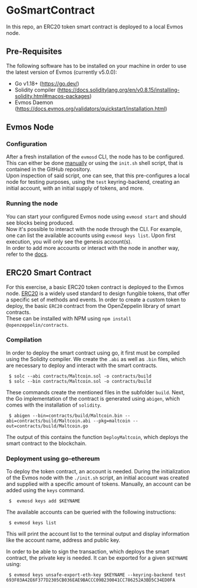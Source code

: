 # GoSmartContract
In this repo, an ERC20 token smart contract is deployed to a local Evmos node.

## Pre-Requisites
The following software has to be installed on your machine in order to use the 
latest version of Evmos (currently v5.0.0):
- Go v1.18+ (https://go.dev/)
- Solidity compiler (https://docs.soliditylang.org/en/v0.8.15/installing-solidity.html#macos-packages)
- Evmos Daemon (https://docs.evmos.org/validators/quickstart/installation.html)

## Evmos Node
### Configuration
After a fresh installation of the `evmosd` CLI, the node has to be configured. 
This can either be done [manually](https://docs.evmos.org/validators/quickstart/run_node.html#manual-deployment) 
or using the `init.sh` shell script, that is contained in the GitHub repository. <br>
Upon inspection of said script, one can see, that this pre-configures a local
node for testing purposes, using the `test` keyring-backend, creating an initial
account, with an initial supply of tokens, and more.

### Running the node
You can start your configured Evmos node using `evmosd start` and should see blocks 
being produced. <br>
Now it's possible to interact with the node through the CLI. For example, one can
list the available accounts using `evmosd keys list`. Upon first execution, you will
only see the genesis account(s). <br>
In order to add more accounts or interact with the node in another way, refer to the
[docs](docs.evmos.org).

## ERC20 Smart Contract
For this exercise, a basic ERC20 token contract is deployed to the Evmos node. 
[ERC20](https://ethereum.org/en/developers/docs/standards/tokens/erc-20/) is a widely 
used standard to design fungible tokens, that offer a specific set of methods and
events.
In order to create a custom token to deploy, the basic `ERC20` contract from 
the OpenZeppelin library of smart contracts. <br>
These can be installed with NPM using `npm install @openzeppelin/contracts`.

### Compilation
In order to deploy the smart contract using go, it first must be compiled using
the Solidity compiler. We create the `.abi` as well as `.bin` files, which are
necessary to deploy and interact with the smart contracts.

```shell
 $ solc --abi contracts/Maltcoin.sol -o contracts/build
 $ solc --bin contracts/Maltcoin.sol -o contracts/build
```

These commands create the mentioned files in the subfolder `build`. Next, the
Go implementation of the contract is generated using `abigen`, which comes with
the installation of `solidity`.

```shell
 $ abigen --bin=contracts/build/Maltcoin.bin --abi=contracts/build/Maltcoin.abi --pkg=maltcoin --out=contracts/build/Maltcoin.go
```

The output of this contains the function `DeployMaltcoin`, which deploys the smart contract to the 
blockchain.

### Deployment using go-ethereum

To deploy the token contract, an account is needed. During the 
initialization of the Evmos node with the `./init.sh` script, 
an initial account was created and supplied with a specific amount 
of tokens. 
Manually, an account can be added using the `keys` command.

```shell
 $  evmosd keys add $KEYNAME
```

The available accounts can be queried with the following instructions:

```shell
 $ evmosd keys list
```

This will print the account list to the terminal output and display 
information like the account name, address and public key.

In order to be able to sign the transaction, which deploys the smart
contract, the private key is needed. It can be exported for a given `$KEYNAME` 
using: 

```shell
 $ evmosd keys unsafe-export-eth-key $KEYNAME --keyring-backend test
693F03A42E6F377D2305CB036EAE9BACCC09B230041CC786252A3BD5C34ED0FA
```


